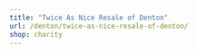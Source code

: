 ```yaml
---
title: "Twice As Nice Resale of Denton"
url: /denton/twice-as-nice-resale-of-denton/
shop: charity
---
```

